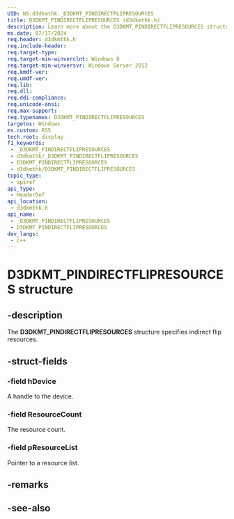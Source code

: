 ```yaml
---
UID: NS:d3dkmthk._D3DKMT_PINDIRECTFLIPRESOURCES
title: D3DKMT_PINDIRECTFLIPRESOURCES (d3dkmthk.h)
description: Learn more about the D3DKMT_PINDIRECTFLIPRESOURCES structure.
ms.date: 07/17/2024
req.header: d3dkmthk.h
req.include-header: 
req.target-type: 
req.target-min-winverclnt: Windows 8
req.target-min-winversvr: Windows Server 2012
req.kmdf-ver: 
req.umdf-ver: 
req.lib: 
req.dll: 
req.ddi-compliance: 
req.unicode-ansi: 
req.max-support: 
req.typenames: D3DKMT_PINDIRECTFLIPRESOURCES
targetos: Windows
ms.custom: RS5
tech.root: display
f1_keywords:
 - _D3DKMT_PINDIRECTFLIPRESOURCES
 - d3dkmthk/_D3DKMT_PINDIRECTFLIPRESOURCES
 - D3DKMT_PINDIRECTFLIPRESOURCES
 - d3dkmthk/D3DKMT_PINDIRECTFLIPRESOURCES
topic_type:
 - apiref
api_type:
 - HeaderDef
api_location:
 - d3dkmthk.h
api_name:
 - _D3DKMT_PINDIRECTFLIPRESOURCES
 - D3DKMT_PINDIRECTFLIPRESOURCES
dev_langs:
 - c++
---
```


# D3DKMT_PINDIRECTFLIPRESOURCES structure

## -description

The **D3DKMT_PINDIRECTFLIPRESOURCES** structure specifies indirect flip resources.

## -struct-fields

### -field hDevice

A handle to the device.

### -field ResourceCount

The resource count.

### -field pResourceList

Pointer to a resource list.

## -remarks

## -see-also
